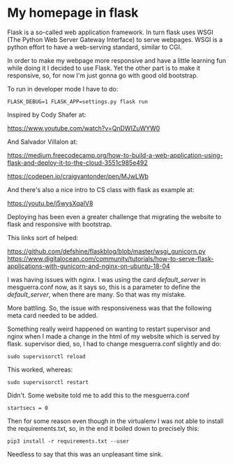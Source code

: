 # My homepage in flask
Flask is a so-called web application framework.
In turn flask uses WSGI (The Python Web Server Gateway Interface) to serve 
webpages. WSGI is a python effort to have a web-serving standard, similar to 
CGI. 

In order to make my webpage more responsive and have a little learning fun while
doing it I decided to use Flask. Yet the other part is to make it responsive, 
so, for now I'm just gonna go with good old bootstrap.

To run in developer mode I have to do:

    FLASK_DEBUG=1 FLASK_APP=settings.py flask run

Inspired by Cody Shafer at:

<https://www.youtube.com/watch?v=QnDWIZuWYW0>

And Salvador Villalon at:

<https://medium.freecodecamp.org/how-to-build-a-web-application-using-flask-and-deploy-it-to-the-cloud-3551c985e492>

<https://codepen.io/craigvantonder/pen/MJwLWb>

And there's also a nice intro to CS class with flask as example at:  

<https://youtu.be/j5wysXqaIV8>

Deploying has been even a greater challenge that migrating the website to flask 
and responsive with bootstrap.

This links sort of helped:

<https://github.com/defshine/flaskblog/blob/master/wsgi_gunicorn.py>
<https://www.digitalocean.com/community/tutorials/how-to-serve-flask-applications-with-gunicorn-and-nginx-on-ubuntu-18-04>

I was having issues with nginx.
I was using the card *default_server* in mesguerra.conf now, as it says so, 
this is a parameter to define the *default_server*, when there are many. 
So that was my mistake.

More battling.
So, the issue with responsiveness was that the following meta card
needed to be added.

<meta name="viewport" content="width=device-width, initial-scale=1">

Something really weird happened on wanting to restart supervisor and nginx when 
I made a change in the html of my website which is served by flask.
supervisor died, so, I had to change mesguerra.conf slightly and do:

    sudo supervisorctl reload

This worked, whereas:

    sudo supervisorctl restart

Didn't. Some website told me to add this to the mesguerra.conf

    startsecs = 0

Then for some reason even though in the virtualenv I was not able to install the
requirements.txt, so, in the end it boiled down to precisely this:

    pip3 install -r requirements.txt --user

Needless to say that this was an unpleasant time sink.
